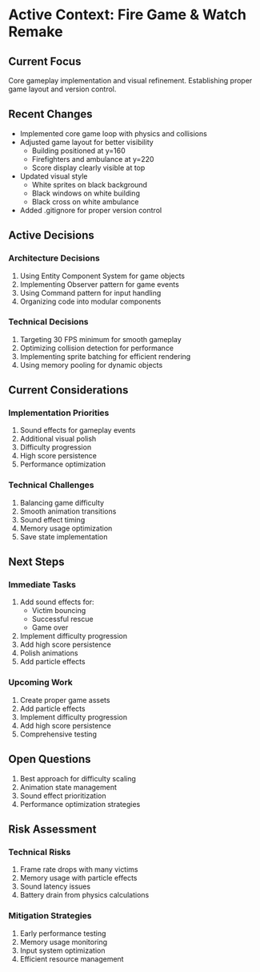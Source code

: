 # Active Context: Fire Game & Watch Remake

## Current Focus
Core gameplay implementation and visual refinement. Establishing proper game layout and version control.

## Recent Changes
- Implemented core game loop with physics and collisions
- Adjusted game layout for better visibility
  - Building positioned at y=160
  - Firefighters and ambulance at y=220
  - Score display clearly visible at top
- Updated visual style
  - White sprites on black background
  - Black windows on white building
  - Black cross on white ambulance
- Added .gitignore for proper version control

## Active Decisions

### Architecture Decisions
1. Using Entity Component System for game objects
2. Implementing Observer pattern for game events
3. Using Command pattern for input handling
4. Organizing code into modular components

### Technical Decisions
1. Targeting 30 FPS minimum for smooth gameplay
2. Optimizing collision detection for performance
3. Implementing sprite batching for efficient rendering
4. Using memory pooling for dynamic objects

## Current Considerations

### Implementation Priorities
1. Sound effects for gameplay events
2. Additional visual polish
3. Difficulty progression
4. High score persistence
5. Performance optimization

### Technical Challenges
1. Balancing game difficulty
2. Smooth animation transitions
3. Sound effect timing
4. Memory usage optimization
5. Save state implementation

## Next Steps

### Immediate Tasks
1. Add sound effects for:
   - Victim bouncing
   - Successful rescue
   - Game over
2. Implement difficulty progression
3. Add high score persistence
4. Polish animations
5. Add particle effects

### Upcoming Work
1. Create proper game assets
2. Add particle effects
3. Implement difficulty progression
4. Add high score persistence
5. Comprehensive testing

## Open Questions
1. Best approach for difficulty scaling
2. Animation state management
3. Sound effect prioritization
4. Performance optimization strategies

## Risk Assessment

### Technical Risks
1. Frame rate drops with many victims
2. Memory usage with particle effects
3. Sound latency issues
4. Battery drain from physics calculations

### Mitigation Strategies
1. Early performance testing
2. Memory usage monitoring
3. Input system optimization
4. Efficient resource management
